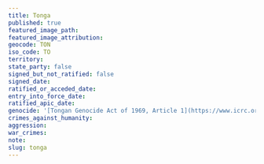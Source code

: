 ```yaml
---
title: Tonga
published: true
featured_image_path:
featured_image_attribution:
geocode: TON
iso_code: TO
territory:
state_party: false
signed_but_not_ratified: false
signed_date:
ratified_or_acceded_date:
entry_into_force_date:
ratified_apic_date:
genocide: '[Tongan Genocide Act of 1969, Article 1](https://www.icrc.org/applic/ihl/ihl-nat.nsf/0/046f3c072eb70c0ac1256ba500317625/$FILE/Genocide%20Act%201969.pdf)'
crimes_against_humanity:
aggression:
war_crimes:
note:
slug: tonga
---
```




